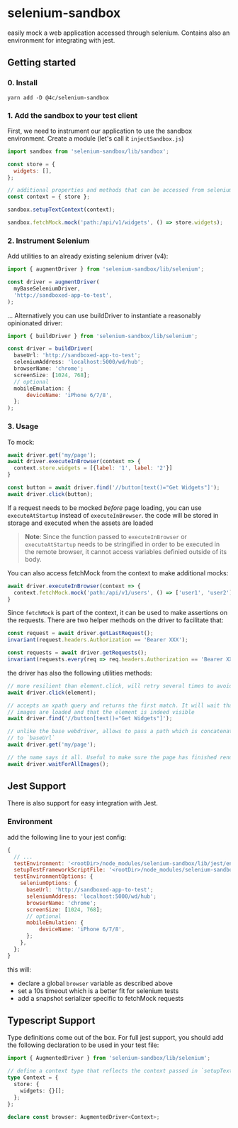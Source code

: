 # selenium-sandbox

easily mock a web application accessed through selenium. Contains also an environment for integrating with jest.

## Getting started

### 0. Install

    yarn add -D @4c/selenium-sandbox

### 1. Add the sandbox to your test client

First, we need to instrument our application to use the sandbox environment. Create a module (let's call it `injectSandbox.js`)

```js
import sandbox from 'selenium-sandbox/lib/sandbox';

const store = {
  widgets: [],
};

// additional properties and methods that can be accessed from selenium. for example here we are passing a store object
const context = { store };

sandbox.setupTextContext(context);

sandbox.fetchMock.mock('path:/api/v1/widgets', () => store.widgets);
```

### 2. Instrument Selenium

Add utilities to an already existing selenium driver (v4):

```js
import { augmentDriver } from 'selenium-sandbox/lib/selenium';

const driver = augmentDriver(
  myBaseSeleniumDriver,
  'http://sandboxed-app-to-test',
);
```

... Alternatively you can use buildDriver to instantiate a reasonably opinionated driver:

```js
import { buildDriver } from 'selenium-sandbox/lib/selenium';

const driver = buildDriver(
  baseUrl: 'http://sandboxed-app-to-test';
  seleniumAddress: 'localhost:5000/wd/hub';
  browserName: 'chrome';
  screenSize: [1024, 768];
  // optional
  mobileEmulation: {
      deviceName: 'iPhone 6/7/8',
  };
);
```

### 3. Usage

To mock:

```js
await driver.get('my/page');
await driver.executeInBrowser(context => {
  context.store.widgets = [{label: '1', label: '2'}]
}

const button = await driver.find('//button[text()="Get Widgets"]');
await driver.click(button);
```

If a request needs to be mocked _before_ page loading, you can use `executeAtStartup` instead of `executeInBrowser`. the code will be stored in storage and executed when the assets are loaded

> **Note**: Since the function passed to `executeInBrowser` or `executeAtStartup` needs to be stringified in order to be executed in the remote browser, it cannot access variables definied outside of its body.

You can also access fetchMock from the context to make additional mocks:

```js
await driver.executeInBrowser(context => {
  context.fetchMock.mock('path:/api/v1/users', () => ['user1', 'user2'])
}
```

Since `fetchMock` is part of the context, it can be used to make assertions on the requests. There are two helper methods on the driver to facilitate that:

```js
const request = await driver.getLastRequest();
invariant(request.headers.Authorization == 'Bearer XXX');

const requests = await driver.getRequests();
invariant(requests.every(req => req.headers.Authorization == 'Bearer XXX'));
```

the driver has also the following utilities methods:

```js
// more resilient than element.click, will retry several times to avoid flakiness
await driver.click(element);

// accepts an xpath query and returns the first match. It will wait that all
// images are loaded and that the element is indeed visible
await driver.find('//button[text()="Get Widgets"]');

// unlike the base webdriver, allows to pass a path which is concatenated
// to `baseUrl`
await driver.get('my/page');

// the name says it all. Useful to make sure the page has finished rendering
await driver.waitForAllImages();
```

## Jest Support

There is also support for easy integration with Jest.

### Environment

add the following line to your jest config:

```js
{
  // ...
  testEnvironment: '<rootDir>/node_modules/selenium-sandbox/lib/jest/environment.js',
  setupTestFrameworkScriptFile: '<rootDir>/node_modules/selenium-sandbox/lib/jest/setup.js',
  testEnvironmentOptions: {
    seleniumOptions: {
      baseUrl: 'http://sandboxed-app-to-test';
      seleniumAddress: 'localhost:5000/wd/hub';
      browserName: 'chrome';
      screenSize: [1024, 768];
      // optional
      mobileEmulation: {
          deviceName: 'iPhone 6/7/8',
      };
    },
  };
}
```

this will:

- declare a global `browser` variable as described above
- set a 10s timeout which is a better fit for selenium tests
- add a snapshot serializer specific to fetchMock requests

## Typescript Support

Type definitions come out of the box. For full jest support, you should add the following declaration to be used in your test file:

```ts
import { AugmentedDriver } from 'selenium-sandbox/lib/selenium';

// define a context type that reflects the context passed in `setupTextContext`
type Context = {
  store: {
    widgets: {}[];
  };
};

declare const browser: AugmentedDriver<Context>;
```
